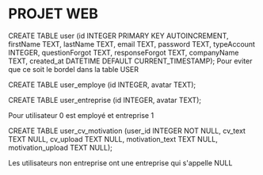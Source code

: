 # PROJET WEB


CREATE TABLE user (id INTEGER PRIMARY KEY AUTOINCREMENT, firstName TEXT, lastName TEXT, email TEXT, password TEXT, typeAccount INTEGER, questionForgot TEXT, responseForgot TEXT, companyName TEXT, created_at DATETIME DEFAULT CURRENT_TIMESTAMP);
Pour eviter que ce soit le bordel dans la table USER

CREATE TABLE user_employe (id INTEGER, avatar TEXT);

CREATE TABLE user_entreprise (id INTEGER, avatar TEXT);

Pour utilisateur 0 est employé et entreprise 1

CREATE TABLE user_cv_motivation (user_id INTEGER NOT NULL, cv_text TEXT NULL, cv_upload TEXT NULL, motivation_text TEXT NULL, motivation_upload TEXT NULL);

Les utilisateurs non entreprise ont une entreprise qui s'appelle NULL
